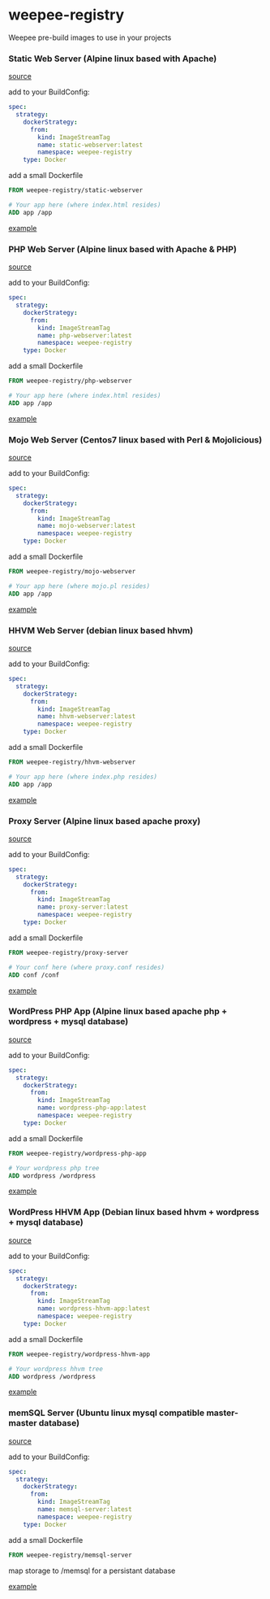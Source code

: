 # weepee-registry

Weepee pre-build images to use in your projects

### Static Web Server (Alpine linux based with Apache)
[source](https://github.com/weepee-org/openshift-static-web)

add to your BuildConfig:
```yaml
spec:
  strategy:
    dockerStrategy:
      from:
        kind: ImageStreamTag
        name: static-webserver:latest
        namespace: weepee-registry
    type: Docker
```
add a small Dockerfile
```dockerfile
FROM weepee-registry/static-webserver

# Your app here (where index.html resides)
ADD app /app
```
[example](https://github.com/weepee-org/openshift-example-project)

### PHP Web Server (Alpine linux based with Apache & PHP)
[source](https://github.com/weepee-org/openshift-php-webserver)

add to your BuildConfig:
```yaml
spec:
  strategy:
    dockerStrategy:
      from:
        kind: ImageStreamTag
        name: php-webserver:latest
        namespace: weepee-registry
    type: Docker
```
add a small Dockerfile
```dockerfile
FROM weepee-registry/php-webserver

# Your app here (where index.html resides)
ADD app /app
```
[example](https://github.com/weepee-org/openshift-example-project)

### Mojo Web Server (Centos7 linux based with Perl & Mojolicious)
[source](https://github.com/weepee-org/openshift-mojolicious)

add to your BuildConfig:
```yaml
spec:
  strategy:
    dockerStrategy:
      from:
        kind: ImageStreamTag
        name: mojo-webserver:latest
        namespace: weepee-registry
    type: Docker
```
add a small Dockerfile
```dockerfile
FROM weepee-registry/mojo-webserver

# Your app here (where mojo.pl resides)
ADD app /app
```
[example](https://github.com/weepee-org/openshift-example-project)

### HHVM Web Server (debian linux based hhvm)
[source](https://github.com/weepee-org/openshift-hhvm)

add to your BuildConfig:
```yaml
spec:
  strategy:
    dockerStrategy:
      from:
        kind: ImageStreamTag
        name: hhvm-webserver:latest
        namespace: weepee-registry
    type: Docker
```
add a small Dockerfile
```dockerfile
FROM weepee-registry/hhvm-webserver

# Your app here (where index.php resides)
ADD app /app
```
[example](https://github.com/weepee-org/openshift-example-project)

### Proxy Server (Alpine linux based apache proxy)
[source](https://github.com/weepee-org/openshift-webproxy)

add to your BuildConfig:
```yaml
spec:
  strategy:
    dockerStrategy:
      from:
        kind: ImageStreamTag
        name: proxy-server:latest
        namespace: weepee-registry
    type: Docker
```
add a small Dockerfile
```dockerfile
FROM weepee-registry/proxy-server

# Your conf here (where proxy.conf resides)
ADD conf /conf
```
[example](https://github.com/weepee-org/openshift-example-project)

### WordPress PHP App (Alpine linux based apache php + wordpress + mysql database)
[source](https://github.com/weepee-org/openshift-wordpress-php)

add to your BuildConfig:
```yaml
spec:
  strategy:
    dockerStrategy:
      from:
        kind: ImageStreamTag
        name: wordpress-php-app:latest
        namespace: weepee-registry
    type: Docker
```
add a small Dockerfile
```dockerfile
FROM weepee-registry/wordpress-php-app

# Your wordpress php tree
ADD wordpress /wordpress
```
[example](https://github.com/weepee-org/openshift-example-project)

### WordPress HHVM App (Debian linux based hhvm + wordpress + mysql database)
[source](https://github.com/weepee-org/openshift-wordpress-hhvm)

add to your BuildConfig:
```yaml
spec:
  strategy:
    dockerStrategy:
      from:
        kind: ImageStreamTag
        name: wordpress-hhvm-app:latest
        namespace: weepee-registry
    type: Docker
```
add a small Dockerfile
```dockerfile
FROM weepee-registry/wordpress-hhvm-app

# Your wordpress hhvm tree
ADD wordpress /wordpress
```
[example](https://github.com/weepee-org/openshift-example-project)

### memSQL Server (Ubuntu linux mysql compatible master-master database)
[source](https://github.com/weepee-org/openshift-memsql)

add to your BuildConfig:
```yaml
spec:
  strategy:
    dockerStrategy:
      from:
        kind: ImageStreamTag
        name: memsql-server:latest
        namespace: weepee-registry
    type: Docker
```
add a small Dockerfile
```dockerfile
FROM weepee-registry/memsql-server
```
map storage to /memsql for a persistant database

[example](https://github.com/weepee-org/openshift-example-project)
